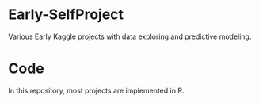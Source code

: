 # Early-SelfProject

Various Early Kaggle projects with data exploring and predictive modeling.

# Code

In this repository, most projects are implemented in R.

